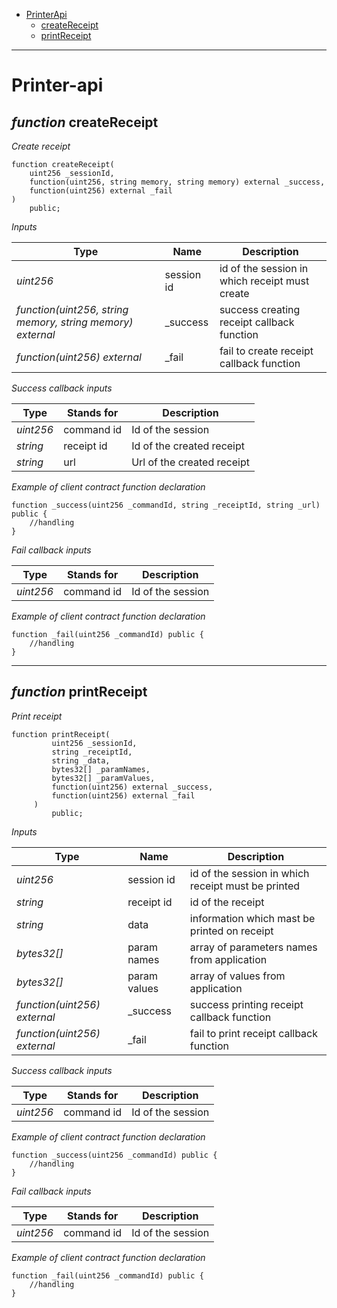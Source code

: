 * [PrinterApi](#printer-api)
  * [createReceipt](#function-createreceipt)
  * [printReceipt](#function-printreceipt)

---
# Printer-api

## *function* createReceipt

*Create receipt*

```solidity
function createReceipt(
    uint256 _sessionId,
    function(uint256, string memory, string memory) external _success,
    function(uint256) external _fail
)
    public;
```

*Inputs*

| Type | Name | Description |
|-|-|-|
| *uint256* | session id | id of the session in which receipt must create |
| *function(uint256, string memory, string memory) external* | _success | success creating receipt callback function |
| *function(uint256) external* | _fail | fail to create receipt callback function |

*Success callback inputs*

| Type | Stands for | Description |
|-|-|-|
| *uint256* | command id | Id of the session |
| *string* | receipt id | Id of the created receipt |
| *string* | url | Url of the created receipt  |

*Example of client contract function declaration*
```solidity
function _success(uint256 _commandId, string _receiptId, string _url) public {
    //handling
}
```

*Fail callback inputs*

| Type | Stands for | Description |
|-|-|-|
| *uint256* | command id | Id of the session |

*Example of client contract function declaration*
```solidity
function _fail(uint256 _commandId) public {
    //handling
}
```

---

## *function* printReceipt

*Print receipt*

```solidity
function printReceipt(
         uint256 _sessionId,
         string _receiptId,
         string _data,
         bytes32[] _paramNames,
         bytes32[] _paramValues,
         function(uint256) external _success,
         function(uint256) external _fail
     )
         public;
```

*Inputs*

| Type | Name | Description |
|-|-|-|
| *uint256* | session id | id of the session in which receipt must be printed |
| *string* | receipt id | id of the receipt |
| *string* | data | information which mast be printed on receipt |
| *bytes32[]* | param names | array of parameters names from application |
| *bytes32[]* | param values | array of values from application |
| *function(uint256) external* | _success | success printing receipt callback function |
| *function(uint256) external* | _fail | fail to print receipt callback function |

*Success callback inputs*

| Type | Stands for | Description |
|-|-|-|
| *uint256* | command id | Id of the session |

*Example of client contract function declaration*
```solidity
function _success(uint256 _commandId) public {
    //handling
}
```

*Fail callback inputs*

| Type | Stands for | Description |
|-|-|-|
| *uint256* | command id | Id of the session |

*Example of client contract function declaration*
```solidity
function _fail(uint256 _commandId) public {
    //handling
}
```